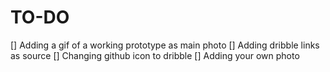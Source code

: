 # TO-DO
[] Adding a gif of a working prototype as main photo
[] Adding dribble links as source
[] Changing github icon to dribble
[] Adding your own photo